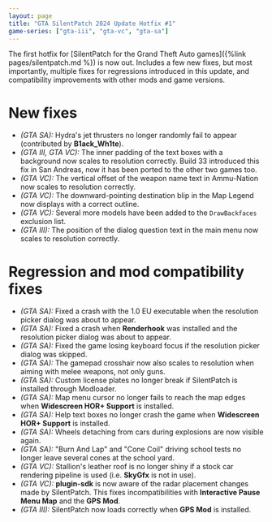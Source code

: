 ```yaml
---
layout: page
title: "GTA SilentPatch 2024 Update Hotfix #1"
game-series: ["gta-iii", "gta-vc", "gta-sa"]
---
```


The first hotfix for [SilentPatch for the Grand Theft Auto games]({%link pages/silentpatch.md %}) is now out.
Includes a few new fixes, but most importantly, multiple fixes for regressions introduced in this update, and compatibility improvements with other mods and game versions.

# New fixes
* *(GTA SA):* Hydra's jet thrusters no longer randomly fail to appear (contributed by **B1ack_Wh1te**).
* *(GTA III, GTA VC):* The inner padding of the text boxes with a background now scales to resolution correctly. Build 33 introduced this fix in San Andreas, now it has been ported to the other two games too.
* *(GTA VC):* The vertical offset of the weapon name text in Ammu-Nation now scales to resolution correctly.
* *(GTA VC):* The downward-pointing destination blip in the Map Legend now displays with a correct outline.
* *(GTA VC):* Several more models have been added to the `DrawBackfaces` exclusion list.
* *(GTA III):* The position of the dialog question text in the main menu now scales to resolution correctly.

# Regression and mod compatibility fixes
* *(GTA SA):* Fixed a crash with the 1.0 EU executable when the resolution picker dialog was about to appear.
* *(GTA SA):* Fixed a crash when **Renderhook** was installed and the resolution picker dialog was about to appear.
* *(GTA SA):* Fixed the game losing keyboard focus if the resolution picker dialog was skipped.
* *(GTA SA):* The gamepad crosshair now also scales to resolution when aiming with melee weapons, not only guns.
* *(GTA SA):* Custom license plates no longer break if SilentPatch is installed through Modloader.
* *(GTA SA):* Map menu cursor no longer fails to reach the map edges when **Widescreen HOR+ Support** is installed.
* *(GTA SA):* Help text boxes no longer crash the game when **Widescreen HOR+ Support** is installed.
* *(GTA SA):* Wheels detaching from cars during explosions are now visible again.
* *(GTA SA):* "Burn And Lap" and "Cone Coil" driving school tests no longer leave several cones at the school yard.
* *(GTA VC):* Stallion's leather roof is no longer shiny if a stock car rendering pipeline is used (i.e. **SkyGfx** is not in use).
* *(GTA VC):* **plugin-sdk** is now aware of the radar placement changes made by SilentPatch. This fixes incompatibilities with **Interactive Pause Menu Map** and the **GPS Mod**.
* *(GTA III):* SilentPatch now loads correctly when **GPS Mod** is installed.
